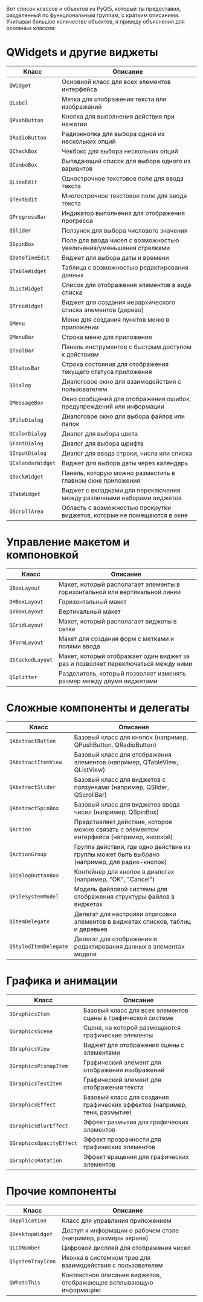 Вот список классов и объектов из PyQt5, который ты предоставил, разделенный по функциональным группам, с кратким описанием.
Учитывая большое количество объектов, я приведу объяснения для основных классов:

# QWidgets и другие виджеты

| Класс             | Описание                                                                |
|-------------------|-------------------------------------------------------------------------|
| `QWidget`         | Основной класс для всех элементов интерфейса                            |
| `QLabel`          | Метка для отображения текста или изображений                            |
| `QPushButton`     | Кнопка для выполнения действия при нажатии                              |
| `QRadioButton`    | Радиокнопка для выбора одной из нескольких опций                        |
| `QCheckBox`       | Чекбокс для выбора нескольких опций                                     |
| `QComboBox`       | Выпадающий список для выбора одного из вариантов                        |
| `QLineEdit`       | Однострочное текстовое поле для ввода текста                            |
| `QTextEdit`       | Многострочное текстовое поле для ввода текста                           |
| `QProgressBar`    | Индикатор выполнения для отображения прогресса                          |
| `QSlider`         | Ползунок для выбора числового значения                                  |
| `QSpinBox`        | Поле для ввода чисел с возможностью увеличения/уменьшения стрелками     |
| `QDateTimeEdit`   | Виджет для выбора даты и времени                                        |
| `QTableWidget`    | Таблица с возможностью редактирования данных                            |
| `QListWidget`     | Список для отображения элементов в виде списка                          |
| `QTreeWidget`     | Виджет для создания иерархического списка элементов (дерево)            |
| `QMenu`           | Меню для создания пунктов меню в приложении                             |
| `QMenuBar`        | Строка меню для приложения                                              |
| `QToolBar`        | Панель инструментов с быстрым доступом к действиям                      |
| `QStatusBar`      | Строка состояния для отображения текущего статуса приложения            |
| `QDialog`         | Диалоговое окно для взаимодействия с пользователем                      |
| `QMessageBox`     | Окно сообщений для отображения ошибок, предупреждений или информации    |
| `QFileDialog`     | Диалоговое окно для выбора файлов или папок                             |
| `QColorDialog`    | Диалог для выбора цвета                                                 |
| `QFontDialog`     | Диалог для выбора шрифта                                                |
| `QInputDialog`    | Диалог для ввода строки, числа или списка                               |
| `QCalendarWidget` | Виджет для выбора даты через календарь                                  |
| `QDockWidget`     | Панель, которую можно разместить в главном окне приложения              |
| `QTabWidget`      | Виджет с вкладками для переключения между различными наборами виджетов  |
| `QScrollArea`     | Область с возможностью прокрутки виджетов, которые не помещаются в окне |

# Управление макетом и компоновкой

| Класс            | Описание                                                                          |
|------------------|-----------------------------------------------------------------------------------|
| `QBoxLayout`     | Макет, который располагает элементы в горизонтальной или вертикальной линии       |
| `QHBoxLayout`    | Горизонтальный макет                                                              |
| `QVBoxLayout`    | Вертикальный макет                                                                |
| `QGridLayout`    | Макет, который располагает виджеты в сетке                                        |
| `QFormLayout`    | Макет для создания форм с метками и полями ввода                                  |
| `QStackedLayout` | Макет, который отображает один виджет за раз и позволяет переключаться между ними |
| `QSplitter`      | Разделитель, который позволяет изменять размер между двумя виджетами              |

# Сложные компоненты и делегаты

| Класс                 | Описание                                                                                     |
|-----------------------|----------------------------------------------------------------------------------------------|
| `QAbstractButton`     | Базовый класс для кнопок (например, QPushButton, QRadioButton)                               |
| `QAbstractItemView`   | Базовый класс для отображения элементов (например, QTableView, QListView)                    |
| `QAbstractSlider`     | Базовый класс для виджетов с ползунками (например, QSlider, QScrollBar)                      |
| `QAbstractSpinBox`    | Базовый класс для виджетов ввода чисел (например, QSpinBox)                                  |
| `QAction`             | Представляет действие, которое можно связать с элементом интерфейса (например, кнопкой)      |
| `QActionGroup`        | Группа действий, где одно действие из группы может быть выбрано (например, для радио-кнопок) |
| `QDialogButtonBox`    | Контейнер для кнопок в диалогах (например, "OK", "Cancel")                                   |
| `QFileSystemModel`    | Модель файловой системы для отображения структуры файлов в виджетах                          |
| `QItemDelegate`       | Делегат для настройки отрисовки элементов в виджетах списков, таблиц и деревьев              |
| `QStyledItemDelegate` | Делегат для отображения и редактирования данных в элементах модели                           |

# Графика и анимации

| Класс                    | Описание                                                                   |
|--------------------------|----------------------------------------------------------------------------|
| `QGraphicsItem`          | Базовый класс для всех элементов сцены в графической системе               |
| `QGraphicsScene`         | Сцена, на которой размещаются графические элементы                         |
| `QGraphicsView`          | Виджет для отображения сцены с элементами                                  |
| `QGraphicsPixmapItem`    | Графический элемент для отображения изображений                            |
| `QGraphicsTextItem`      | Графический элемент для отображения текста                                 |
| `QGraphicsEffect`        | Базовый класс для создания графических эффектов (например, тени, размытие) |
| `QGraphicsBlurEffect`    | Эффект размытия для графических элементов                                  |
| `QGraphicsOpacityEffect` | Эффект прозрачности для графических элементов                              |
| `QGraphicsRotation`      | Эффект вращения для графических элементов                                  |

# Прочие компоненты

| Класс             | Описание                                                           |
|-------------------|--------------------------------------------------------------------|
| `QApplication`    | Класс для управления приложением                                   |
| `QDesktopWidget`  | Доступ к информации о рабочем столе (например, размеры экрана)     |
| `QLCDNumber`      | Цифровой дисплей для отображения чисел                             |
| `QSystemTrayIcon` | Иконка в системном трее для взаимодействия с пользователем         |
| `QWhatsThis`      | Контекстное описание виджетов, отображающее всплывающую информацию |

